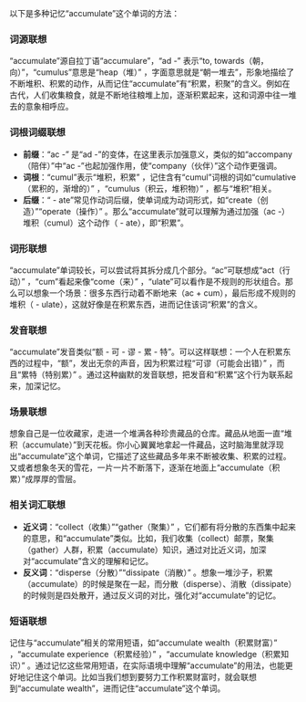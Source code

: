 以下是多种记忆“accumulate”这个单词的方法：

### 词源联想
“accumulate”源自拉丁语“accumulare”，“ad -” 表示“to, towards（朝，向）”，“cumulus”意思是“heap（堆）” ，字面意思就是“朝一堆去”，形象地描绘了不断堆积、积累的动作，从而记住“accumulate”有“积累，积聚”的含义。例如在古代，人们收集粮食，就是不断地往粮堆上加，逐渐积累起来，这和词源中往一堆去的意象相呼应。

### 词根词缀联想
 - **前缀**：“ac -” 是“ad -”的变体，在这里表示加强意义，类似的如“accompany（陪伴）”中“ac -”也起加强作用，使“company（伙伴）”这个动作更强调。
 - **词根**：“cumul”表示“堆积，积累” ，记住含有“cumul”词根的词如“cumulative（累积的，渐增的）” ，“cumulus（积云，堆积物）” ，都与“堆积”相关。
 - **后缀**：“ - ate”常见作动词后缀，使单词成为动词形式，如“create（创造）”“operate（操作）” 。那么“accumulate”就可以理解为通过加强（ac -）堆积（cumul）这个动作（ - ate），即“积累”。

### 词形联想
“accumulate”单词较长，可以尝试将其拆分成几个部分。“ac”可联想成“act（行动）” ，“cum”看起来像“come（来）” ，“ulate”可以看作是不规则的形状组合。那么可以想象一个场景：很多东西行动着不断地来（ac + cum），最后形成不规则的堆积（ - ulate），这就好像是在积累东西，进而记住该词“积累”的含义。

### 发音联想
“accumulate”发音类似“额 - 可 - 谬 - 累 - 特”。可以这样联想：一个人在积累东西的过程中，“额”，发出无奈的声音，因为积累过程“可谬（可能会出错）” ，而且“累特（特别累）” 。通过这种幽默的发音联想，把发音和“积累”这个行为联系起来，加深记忆。

### 场景联想
想象自己是一位收藏家，走进一个堆满各种珍贵藏品的仓库。藏品从地面一直“堆积（accumulate）”到天花板。你小心翼翼地拿起一件藏品，这时脑海里就浮现出“accumulate”这个单词，它描述了这些藏品多年来不断被收集、积累的过程。又或者想象冬天的雪花，一片一片不断落下，逐渐在地面上“accumulate（积累）”成厚厚的雪层。

### 相关词汇联想
 - **近义词**：“collect（收集）”“gather（聚集）” ，它们都有将分散的东西集中起来的意思，和“accumulate”类似。比如，我们收集（collect）邮票，聚集（gather）人群，积累（accumulate）知识，通过对比近义词，加深对“accumulate”含义的理解和记忆。
 - **反义词**：“disperse（分散）”“dissipate（消散）” 。想象一堆沙子，积累（accumulate）的时候是聚在一起，而分散（disperse）、消散（dissipate）的时候则是四处散开，通过反义词的对比，强化对“accumulate”的记忆。

### 短语联想
记住与“accumulate”相关的常用短语，如“accumulate wealth（积累财富）” ，“accumulate experience（积累经验）” ，“accumulate knowledge（积累知识）” 。通过记忆这些常用短语，在实际语境中理解“accumulate”的用法，也能更好地记住这个单词。比如当我们想到要努力工作积累财富时，就会联想到“accumulate wealth”，进而记住“accumulate”这个单词。 